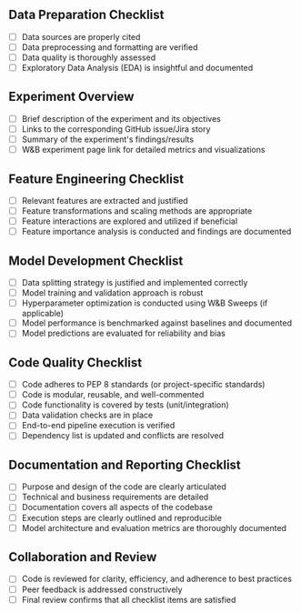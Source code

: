 ## Data Preparation Checklist
- [ ] Data sources are properly cited
- [ ] Data preprocessing and formatting are verified
- [ ] Data quality is thoroughly assessed
- [ ] Exploratory Data Analysis (EDA) is insightful and documented

## Experiment Overview
- [ ] Brief description of the experiment and its objectives
- [ ] Links to the corresponding GitHub issue/Jira story
- [ ] Summary of the experiment's findings/results
- [ ] W&B experiment page link for detailed metrics and visualizations

## Feature Engineering Checklist
- [ ] Relevant features are extracted and justified
- [ ] Feature transformations and scaling methods are appropriate
- [ ] Feature interactions are explored and utilized if beneficial
- [ ] Feature importance analysis is conducted and findings are documented

## Model Development Checklist
- [ ] Data splitting strategy is justified and implemented correctly
- [ ] Model training and validation approach is robust
- [ ] Hyperparameter optimization is conducted using W&B Sweeps (if applicable)
- [ ] Model performance is benchmarked against baselines and documented
- [ ] Model predictions are evaluated for reliability and bias

## Code Quality Checklist
- [ ] Code adheres to PEP 8 standards (or project-specific standards)
- [ ] Code is modular, reusable, and well-commented
- [ ] Code functionality is covered by tests (unit/integration)
- [ ] Data validation checks are in place
- [ ] End-to-end pipeline execution is verified
- [ ] Dependency list is updated and conflicts are resolved

## Documentation and Reporting Checklist
- [ ] Purpose and design of the code are clearly articulated
- [ ] Technical and business requirements are detailed
- [ ] Documentation covers all aspects of the codebase
- [ ] Execution steps are clearly outlined and reproducible
- [ ] Model architecture and evaluation metrics are thoroughly documented

## Collaboration and Review
- [ ] Code is reviewed for clarity, efficiency, and adherence to best practices
- [ ] Peer feedback is addressed constructively
- [ ] Final review confirms that all checklist items are satisfied